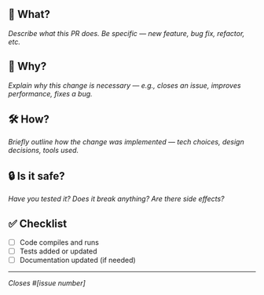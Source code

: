 ## 📝 What?

_Describe what this PR does. Be specific — new feature, bug fix, refactor, etc._

## 🤔 Why?

_Explain why this change is necessary — e.g., closes an issue, improves performance, fixes a bug._

## 🛠️ How?

_Briefly outline how the change was implemented — tech choices, design decisions, tools used._

## 🔒 Is it safe?

_Have you tested it? Does it break anything? Are there side effects?_

## ✅ Checklist

- [ ] Code compiles and runs
- [ ] Tests added or updated
- [ ] Documentation updated (if needed)

---

_Closes #[issue number]_

